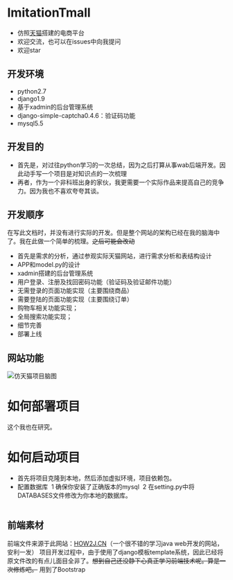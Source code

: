 # ImitationTmall
+ 仿照[天猫]()搭建的电商平台
+ 欢迎交流，也可以在issues中向我提问
+ 欢迎star

## 开发环境
+ python2.7
+ django1.9
+ 基于xadmin的后台管理系统
+ django-simple-captcha0.4.6：验证码功能
+ mysql5.5

## 开发目的
+ 首先是，对过往python学习的一次总结，因为之后打算从事wab后端开发。因此动手写一个项目是对知识点的一次梳理
+ 再者，作为一个非科班出身的家伙，我更需要一个实际作品来提高自己的竞争力。因为我也不喜欢夸夸其谈。

## 开发顺序
在写此文档时，并没有进行实际的开发。但是整个网站的架构已经在我的脑海中了。我在此做一个简单的梳理。<del>之后可能会改动</del>
+ 首先是需求的分析，通过参观实际天猫网站，进行需求分析和表结构设计
+ APP和model.py的设计
+ xadmin搭建的后台管理系统
+ 用户登录、注册及找回密码功能（验证码及验证邮件功能）
+ 无需登录的页面功能实现（主要围绕商品）
+ 需要登陆的页面功能实现（主要围绕订单）
+ 购物车相关功能实现；
+ 全局搜索功能实现；
+ 细节完善
+ 部署上线

## 网站功能
![仿天猫项目脑图](https://github.com/Liweimin0512/ImitationTmall/blob/master/XMindtmall.png?raw=true)

# 如何部署项目
这个我也在研究。

# 如何启动项目
+ 首先将项目克隆到本地，然后添加虚拟环境，项目依赖包。
+ 配置数据库
  1 确保你安装了正确版本的mysql
  2 在setting.py中将DATABASES文件修改为你本地的数据库。
  ```python
  
  ```


## 前端素材
前端文件来源于此网站：[HOW2J.CN](http://how2j.cn/)（一个很不错的学习java web开发的网站，安利一发）
项目开发过程中，由于使用了django模板template系统，因此已经将原文件改的有点儿面目全非了。<del>想到自己还没静下心真正学习前端技术呢。算是一次修炼吧。</del>
用到了Bootstrap


